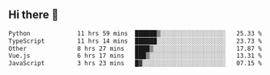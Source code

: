 ## Hi there 👋

<!--START_SECTION:waka-->

```txt
Python             11 hrs 59 mins  ██████▒░░░░░░░░░░░░░░░░░░   25.33 %
TypeScript         11 hrs 14 mins  ██████░░░░░░░░░░░░░░░░░░░   23.73 %
Other              8 hrs 27 mins   ████▒░░░░░░░░░░░░░░░░░░░░   17.87 %
Vue.js             6 hrs 17 mins   ███▒░░░░░░░░░░░░░░░░░░░░░   13.31 %
JavaScript         3 hrs 23 mins   █▓░░░░░░░░░░░░░░░░░░░░░░░   07.15 %
```

<!--END_SECTION:waka-->
